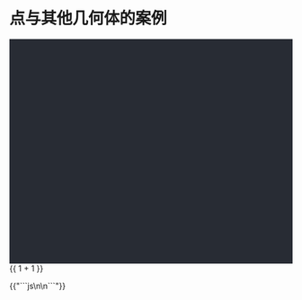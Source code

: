 # 点与其他几何体的案例

<div ref="p2other" class="container"></div>
<div ref='infoPanel' class="info_panel"></div>
{{ 1 + 1 }}
<!-- :::
`{{ This will be displayed as-is }}`
::: -->
<!-- ::: v-pre
`{{ This will be displayed as-is }}`
::: -->

<!-- <click-to-copy :info="loadingTag" /> -->
<!-- <fold-box title="点击以展示/隐藏UMD版使用示例"> -->

{{"\`\`\`js\n\n\`\`\`"}}

```

```

<!-- </fold-box> -->

<script>
import * as cga from "../../src/";
import { OrbitControls } from "three/examples/jsm/controls/OrbitControls"
import { BufferGeometry, Geometry, Line, LineDashedMaterial, Float32BufferAttribute, PointsMaterial, Points, LineBasicMaterial, Mesh, WebGLRenderer, PerspectiveCamera, Scene, HemisphereLight, PolarGridHelper, Face3, DoubleSide,BoxGeometry,MeshNormalMaterial ,AxesHelper } from "three";

export default {
  data () {
    return {

      loadingTag: `avs`
    }
  },
  methods: {
    initTestScene:function(){
        var point0 = new cga.Point().copy(this.randomV3());
        var point1 = new cga.Point().copy(this.randomV3());
        var result = point0.distanceTo(point1); 
        this.$refs.infoPanel.innerText = JSON.stringify(result);
        this.scene.add(this.toMesh(point0));
        this.scene.add(this.toMesh(point1));
        this.scene.add(this.toDisSeg([point0, point1])); 
    },
    randomV3:function() {
        return cga.v3(Math.random() * 100 - 50, Math.random() * 100, Math.random() * 100 - 50);
    },
    toDisSeg :function(obj, opts){
    var geometry = new Geometry()
    geometry.vertices.push(...obj)
    var material = new LineDashedMaterial({
        color: 0xff0000,
        dashSize: 1,
        gapSize: 1,
        scale: 1, // 比例越大，虚线越密；反之，虚线越疏
        ...opts
    });
    // debugger
    // Line.computeLineDistances(geometry);//
    var line = new Line(geometry, material);
    line.computeLineDistances();
    return line;
    },

    toMesh:function(obj, opts) {
    var renderObj = null;
    if (obj instanceof  cga.Point || obj.isVector3) {
        var geometry = new BufferGeometry()
        geometry.setAttribute('position', new Float32BufferAttribute([obj.x, obj.y, obj.z], 3));
        var material = new PointsMaterial({ size: 5, sizeAttenuation: false, color: 0x0ff0f0, alphaTest: 0.9, transparent: true });
        renderObj = new Points(geometry, material);

    } else if (obj instanceof  cga.Line) {
        var geometry = new Geometry()
        var v1 = obj.direction.clone().multiplyScalar(10000).add(obj.origin);
        var v2 = obj.direction.clone().multiplyScalar(-10000).add(obj.origin);
        geometry.vertices.push(v1, v2);
        var material = new LineBasicMaterial({ color: 0xffff8f });
        renderObj = new Line(geometry, material);

    } else if (obj instanceof  cga.Ray) {
        var geometry = new Geometry()
        var v1 = obj.direction.clone().multiplyScalar(10000).add(obj.origin);
        geometry.vertices.push(obj.origin, v1);
        var material = new LineBasicMaterial({ color: 0xff8fff });
        renderObj = new Line(geometry, material);
    } else if (obj instanceof  cga.Segment) {
        var geometry = new Geometry()
        geometry.vertices.push(obj.p0, obj.p1);
        var material = new LineBasicMaterial({ color: 0x8fffff });
        renderObj = new Line(geometry, material);
    } else if (obj instanceof  cga.Triangle) { 
        var geometry = new Geometry()
        geometry.vertices = [...obj];
        geometry.faces.push(new Face3(0, 1, 2))
        var material = new MeshBasicMaterial({ color: 0x8f8fff, side: DoubleSide });
        renderObj = new Mesh(geometry, material);
    }

    else if (obj instanceof  cga.PolyLine) {
        var geometry = new Geometry()
        geometry.vertices.push(...obj);
        var material = new LineBasicMaterial({ color: 0xff8fff });
        renderObj = new Line(geometry, material);
    } else if (obj instanceof  cga.Polygon) {

    }

    return renderObj;

},

    init: function() {
      let container = this.$refs.p2other;

      this.camera = new  PerspectiveCamera(
        55,
        container.clientWidth / container.clientHeight,
        0.01,
        1000
      );
      this.camera.position.set(0, 200, -120);
      this.scene = new  Scene();
      let geometry = new  BoxGeometry(0.2, 0.2, 0.2);
      let material = new  MeshNormalMaterial();
      this.mesh = new  Mesh(geometry, material);
      this.scene.add(this.mesh);
  
      this.renderer = new WebGLRenderer( { antialias: true } );
			this.renderer.setPixelRatio( window.devicePixelRatio);
      this.renderer.setSize(container.clientWidth, container.clientHeight);
      this.control = new OrbitControls(this.camera, this.renderer.domElement);
      container.appendChild(this.renderer.domElement);
      this.scene.add(new PolarGridHelper(100, 8, 10, 64, 0x0a9ff0, 0x0af09f))
      this.scene.add(new AxesHelper(1000))
     //---点与直线的距离测试---------------------------------------------------------------- 
 
    },
    animate: function() {     

      this.renderer.render(this.scene, this.camera);
      
      requestAnimationFrame(this.animate);
      // this.renderer1.render(this.scene1, this.camera);
    }
  },
  mounted() {
    this.init();
    this.animate();
    this.initTestScene()
  }
}
</script>

<style lang="css" scoped>
.canvas {
				position: absolute;
				left: 0;
				width: 100%;
				height: 100%;
}

.container {
  position: relative;
  height: 400px;
  background-color: #282c34;
  padding: 0px;
  margin: 0px;
  overflow: hidden;
  color: #fff;
}
.info_panel{ 
  background-color: #eeeeee;
}
</style>
